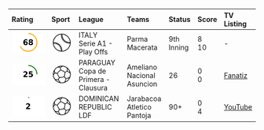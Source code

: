 | Rating                                                                                                                                 | Sport                                                                                                            | League                                 | Teams                         | Status     | Score   | TV Listing                                                      |
|:---------------------------------------------------------------------------------------------------------------------------------------|:-----------------------------------------------------------------------------------------------------------------|:---------------------------------------|:------------------------------|:-----------|:--------|:----------------------------------------------------------------|
| <img src="https://raw.githubusercontent.com/BlakeDuncan25/Donut-SVG-Ratings/bac4e4a278175106499642192132b1786a9aec38/68.svg" alt="68"> | <img src="https://raw.githubusercontent.com/BlakeDuncan25/Donut-SVG-Ratings/master/baseball.png" alt="Baseball"> | ITALY<br>Serie A1 - Play Offs          | Parma<br>Macerata             | 9th Inning | 8<br>10 | -                                                               |
| <img src="https://raw.githubusercontent.com/BlakeDuncan25/Donut-SVG-Ratings/bac4e4a278175106499642192132b1786a9aec38/25.svg" alt="25"> | <img src="https://raw.githubusercontent.com/BlakeDuncan25/Donut-SVG-Ratings/master/soccer.png" alt="Soccer">     | PARAGUAY<br>Copa de Primera - Clausura | Ameliano<br>Nacional Asuncion | 26         | 0<br>0  | <a href="https://watch.fanatiz.com/channels">Fanatiz</a>        |
| <img src="https://raw.githubusercontent.com/BlakeDuncan25/Donut-SVG-Ratings/bac4e4a278175106499642192132b1786a9aec38/2.svg" alt="2">   | <img src="https://raw.githubusercontent.com/BlakeDuncan25/Donut-SVG-Ratings/master/soccer.png" alt="Soccer">     | DOMINICAN REPUBLIC<br>LDF              | Jarabacoa<br>Atletico Pantoja | 90+        | 0<br>4  | <a href="https://www.youtube.com/@ldfcomdo/streams">YouTube</a> |